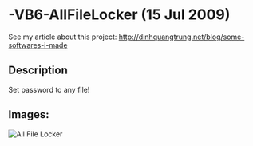 -VB6-AllFileLocker (15 Jul 2009)
==================

See my article about this project: http://dinhquangtrung.net/blog/some-softwares-i-made

Description
-----------

Set password to any file!

Images:
-----------
![All File Locker](https://raw2.github.com/trungdq88/-VB6-AllFileLocker/master/all-file-locker-pro.png)
